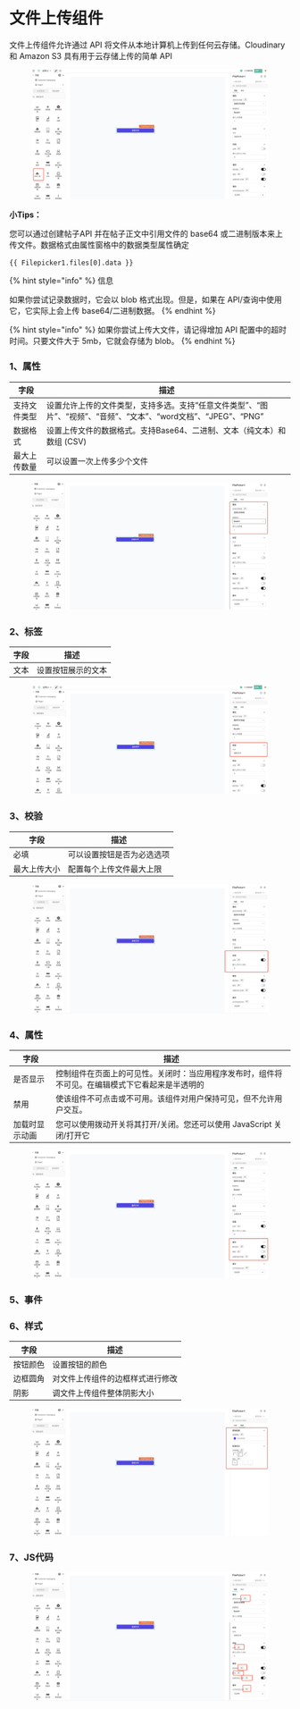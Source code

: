 # 文件上传组件

文件上传组件允许通过 API 将文件从本地计算机上传到任何云存储。Cloudinary 和 Amazon S3 具有用于云存储上传的简单 API

<figure><img src="../../.gitbook/assets/image (128).png" alt=""><figcaption></figcaption></figure>

**小Tips：**

您可以通过创建帖子API 并在帖子正文中引用文件的 base64 或二进制版本来上传文件。数据格式由属性窗格中的数据类型属性确定

```
{{ Filepicker1.files[0].data }}
```

{% hint style="info" %}
信息

如果你尝试记录数据时，它会以 blob 格式出现。但是，如果在 API/查询中使用它，它实际上会上传 base64/二进制数据。
{% endhint %}

{% hint style="info" %}
如果你尝试上传大文件，请记得增加 API 配置中的超时时间。只要文件大于 5mb，它就会存储为 blob。
{% endhint %}

### 1、属性

| 字段     | 描述                                                                    |
| ------ | --------------------------------------------------------------------- |
| 支持文件类型 | 设置允许上传的文件类型，支持多选。支持“任意文件类型”、“图片”、“视频”、“音频”、“文本”、“word文档”、“JPEG”、“PNG” |
| 数据格式   | 设置上传文件的数据格式。支持Base64、二进制、文本（纯文本）和数组 (CSV)                             |
| 最大上传数量 | 可以设置一次上传多少个文件                                                         |

<figure><img src="../../.gitbook/assets/image (165).png" alt=""><figcaption></figcaption></figure>

### 2、标签

| 字段 | 描述        |
| -- | --------- |
| 文本 | 设置按钮展示的文本 |

<figure><img src="../../.gitbook/assets/image (160).png" alt=""><figcaption></figcaption></figure>

### 3、校验

| 字段     | 描述            |
| ------ | ------------- |
| 必填     | 可以设置按钮是否为必选选项 |
| 最大上传大小 | 配置每个上传文件最大上限  |

<figure><img src="../../.gitbook/assets/image (171).png" alt=""><figcaption></figcaption></figure>

### 4、属性

| 字段      | 描述                                               |
| ------- | ------------------------------------------------ |
| 是否显示    | 控制组件在页面上的可见性。关闭时：当应用程序发布时，组件将不可见。在编辑模式下它看起来是半透明的 |
| 禁用      | 使该组件不可点击或不可用。该组件对用户保持可见，但不允许用户交互。                |
| 加载时显示动画 | 您可以使用拨动开关将其打开/关闭。您还可以使用 JavaScript 关闭/打开它        |

<figure><img src="../../.gitbook/assets/image (140).png" alt=""><figcaption></figcaption></figure>

### 5、事件





### 6、样式

| 字段   | 描述               |
| ---- | ---------------- |
| 按钮颜色 | 设置按钮的颜色          |
| 边框圆角 | 对文件上传组件的边框样式进行修改 |
| 阴影   | 调文件上传组件整体阴影大小    |

<figure><img src="../../.gitbook/assets/image (141).png" alt=""><figcaption></figcaption></figure>

### 7、JS代码

<figure><img src="../../.gitbook/assets/image (144).png" alt=""><figcaption></figcaption></figure>
